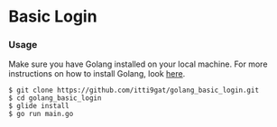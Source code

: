 # Basic Login


### Usage
Make sure you have Golang installed on your local machine. 
For more instructions on how to install Golang, look [here](https://golang.org/doc/install).

```
$ git clone https://github.com/itti9gat/golang_basic_login.git
$ cd golang_basic_login
$ glide install
$ go run main.go
```

